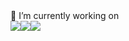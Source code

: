<html>
<head>
   <link rel="stylesheet" href="https://cdnjs.cloudflare.com/ajax/libs/font-awesome/4.7.0/css/font-awesome.min.css">
</head>

<body>
🔭 I’m currently working on <br>
<div class="my-workings" style="display:flex;">
    <a href="https://html.com/" target="_blank"><img src="https://img.icons8.com/color/48/000000/html-5--v1.png"/></a>
   <a href="https://www.w3.org/Style/CSS/Overview.en.html" target="_blank"><img src="https://img.icons8.com/color/48/000000/css3.png"/></a>
   <a href="https://www.javascript.com/"><img src="https://img.icons8.com/color/48/000000/javascript.png"/></a>
</div>
</body>
</html>
